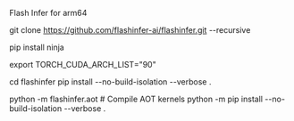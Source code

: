 Flash Infer for arm64

git clone https://github.com/flashinfer-ai/flashinfer.git --recursive


pip install ninja



export TORCH_CUDA_ARCH_LIST="90"


cd flashinfer
pip install --no-build-isolation --verbose .

python -m flashinfer.aot  # Compile AOT kernels
python -m pip install --no-build-isolation --verbose .



